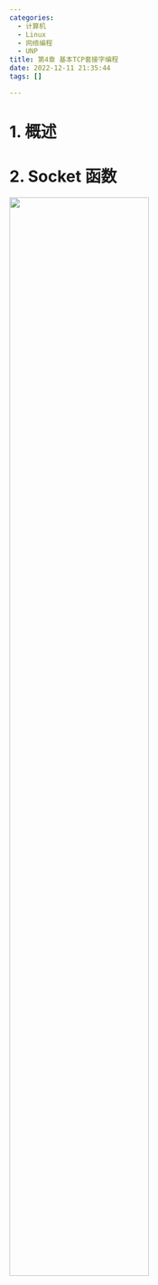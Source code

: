 ```yaml
---
categories:
  - 计算机
  - Linux
  - 网络编程
  - UNP
title: 第4章 基本TCP套接字编程  
date: 2022-12-11 21:35:44  
tags: []  

---
```



# 1. 概述


# 2. Socket 函数

<img src=" https://coachhe-1305181419.cos.ap-guangzhou.myqcloud.com/Redis/20221211191104.png" width = "70%" />

